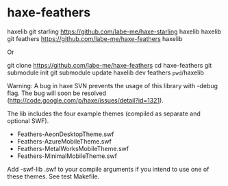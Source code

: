 haxe-feathers
=============

  haxelib git starling https://github.com/labe-me/haxe-starling haxelib
  haxelib git feathers https://github.com/labe-me/haxe-feathers haxelib

Or

  git clone https://github.com/labe-me/haxe-feathers
  cd haxe-feathers
  git submodule init
  git submodule update
  haxelib dev feathers `pwd`/haxelib

Warning: A bug in haxe SVN prevents the usage of this library with -debug flag. The bug will soon be resolved (http://code.google.com/p/haxe/issues/detail?id=1321).


The lib includes the four example themes (compiled as separate and optional SWF).

- Feathers-AeonDesktopTheme.swf
- Feathers-AzureMobileTheme.swf
- Feathers-MetalWorksMobileTheme.swf
- Feathers-MinimalMobileTheme.swf

Add -swf-lib <SelectedSWF>.swf to your compile arguments if you intend to use one of these themes. See test Makefile.